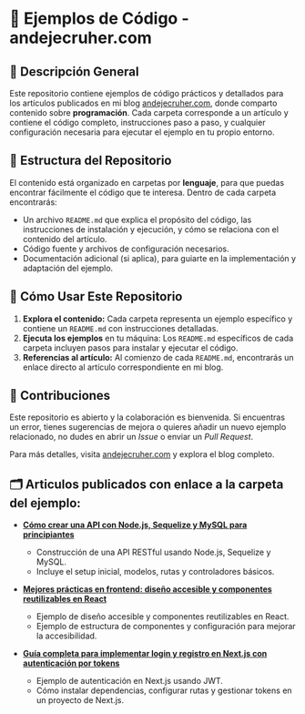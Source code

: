 # 📘 Ejemplos de Código - andejecruher.com

## 📌 Descripción General

Este repositorio contiene ejemplos de código prácticos y detallados para los artículos publicados en mi blog [andejecruher.com](https://andejecruher.com/blog), donde comparto contenido sobre **programación**. Cada carpeta corresponde a un artículo y contiene el código completo, instrucciones paso a paso, y cualquier configuración necesaria para ejecutar el ejemplo en tu propio entorno.

## 📁 Estructura del Repositorio

El contenido está organizado en carpetas por **lenguaje**, para que puedas encontrar fácilmente el código que te interesa. Dentro de cada carpeta encontrarás:

- Un archivo `README.md` que explica el propósito del código, las instrucciones de instalación y ejecución, y cómo se relaciona con el contenido del artículo.
- Código fuente y archivos de configuración necesarios.
- Documentación adicional (si aplica), para guiarte en la implementación y adaptación del ejemplo.
  
## 🚀 Cómo Usar Este Repositorio

1. **Explora el contenido:** Cada carpeta representa un ejemplo específico y contiene un `README.md` con instrucciones detalladas.
2. **Ejecuta los ejemplos** en tu máquina: Los `README.md` específicos de cada carpeta incluyen pasos para instalar y ejecutar el código.
3. **Referencias al artículo:** Al comienzo de cada `README.md`, encontrarás un enlace directo al artículo correspondiente en mi blog.

## 🌟 Contribuciones

Este repositorio es abierto y la colaboración es bienvenida. Si encuentras un error, tienes sugerencias de mejora o quieres añadir un nuevo ejemplo relacionado, no dudes en abrir un *Issue* o enviar un *Pull Request*.


Para más detalles, visita [andejecruher.com](https://andejecruher.com/blog) y explora el blog completo.


## 🗂️ Articulos publicados con enlace a la carpeta del ejemplo:

- **[Cómo crear una API con Node.js, Sequelize y MySQL para principiantes](node/api-nodejs-sequelize/README.md)**
  - Construcción de una API RESTful usando Node.js, Sequelize y MySQL.
  - Incluye el setup inicial, modelos, rutas y controladores básicos.

- **[Mejores prácticas en frontend: diseño accesible y componentes reutilizables en React](articulos/programacion/frontend-accessible-react/README.md)**
  - Ejemplo de diseño accesible y componentes reutilizables en React.
  - Ejemplo de estructura de componentes y configuración para mejorar la accesibilidad.

- **[Guía completa para implementar login y registro en Next.js con autenticación por tokens](articulos/programacion/nextjs-authentication/README.md)**
  - Ejemplo de autenticación en Next.js usando JWT.
  - Cómo instalar dependencias, configurar rutas y gestionar tokens en un proyecto de Next.js.

